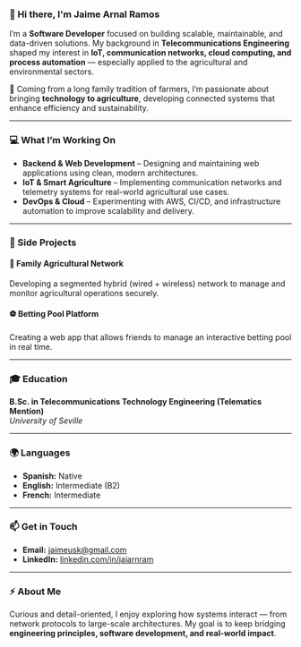### 👋 Hi there, I'm **Jaime Arnal Ramos**

I’m a **Software Developer** focused on building scalable, maintainable, and data-driven solutions. My background in **Telecommunications Engineering** shaped my interest in **IoT, communication networks, cloud computing, and process automation** — especially applied to the agricultural and environmental sectors.

🌱 Coming from a long family tradition of farmers, I’m passionate about bringing **technology to agriculture**, developing connected systems that enhance efficiency and sustainability.

---

### 💻 What I’m Working On

- **Backend & Web Development** – Designing and maintaining web applications using clean, modern architectures.  
- **IoT & Smart Agriculture** – Implementing communication networks and telemetry systems for real-world agricultural use cases.  
- **DevOps & Cloud** – Experimenting with AWS, CI/CD, and infrastructure automation to improve scalability and delivery.

---

### 🔬 Side Projects

#### 🌾 Family Agricultural Network  
Developing a segmented hybrid (wired + wireless) network to manage and monitor agricultural operations securely.

#### ⚽ Betting Pool Platform  
Creating a web app that allows friends to manage an interactive betting pool in real time.

---

### 🎓 Education

**B.Sc. in Telecommunications Technology Engineering (Telematics Mention)**  
_University of Seville_

---

### 🌍 Languages
- **Spanish:** Native  
- **English:** Intermediate (B2)  
- **French:** Intermediate  

---

### 📫 Get in Touch
- **Email:** [jaimeusk@gmail.com](mailto:jaimeusk@gmail.com)  
- **LinkedIn:** [linkedin.com/in/jaiarnram](https://www.linkedin.com/in/jaiarnram)

---

### ⚡ About Me
Curious and detail-oriented, I enjoy exploring how systems interact — from network protocols to large-scale architectures. My goal is to keep bridging **engineering principles, software development, and real-world impact**.
